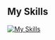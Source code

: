 ## My Skills
[![My Skills](https://skillicons.dev/icons?i=c,cs,css,django,fastapi,figma,git,html,js,linux,opencv,py,raspberrypi,react,sqlite,ts,unity,mysql)](https://skillicons.dev)
